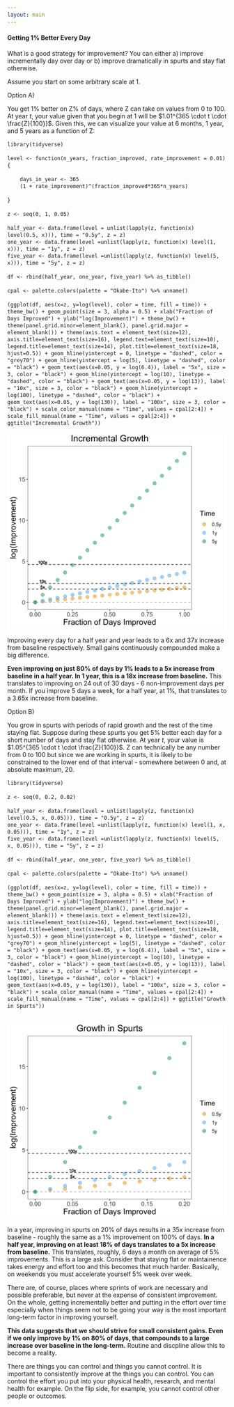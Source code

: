 ```yaml
---
layout: main
---
```


#### Getting 1% Better Every Day

What is a good strategy for improvement? You can either a) improve incrementally day over day or b) improve dramatically in spurts and stay flat otherwise. 

Assume you start on some arbitrary scale at 1. 

Option A) 

You get 1% better on Z% of days, where Z can take on values from 0 to 100. At year $t$, your value given that you begin at 1 will be $1.01^{365 \cdot t \cdot \frac{Z}{100}}$. Given this, we can visualize your value at 6 months, 1 year, and 5 years as a function of Z: 

```
library(tidyverse)

level <- function(n_years, fraction_improved, rate_improvement = 0.01){

	days_in_year <- 365
	(1 + rate_improvement)^(fraction_improved*365*n_years)

}

z <- seq(0, 1, 0.05)

half_year <- data.frame(level = unlist(lapply(z, function(x) level(0.5, x))), time = "0.5y", z = z)
one_year <- data.frame(level =unlist(lapply(z, function(x) level(1, x))), time = "1y", z = z)
five_year <- data.frame(level =unlist(lapply(z, function(x) level(5, x))), time = "5y", z = z)

df <- rbind(half_year, one_year, five_year) %>% as_tibble()

cpal <- palette.colors(palette = "Okabe-Ito") %>% unname()

(ggplot(df, aes(x=z, y=log(level), color = time, fill = time)) + theme_bw() + geom_point(size = 3, alpha = 0.5) + xlab("Fraction of Days Improved") + ylab("log(Improvement)") + theme_bw() + theme(panel.grid.minor=element_blank(), panel.grid.major = element_blank()) + theme(axis.text = element_text(size=12), axis.title=element_text(size=16), legend.text=element_text(size=10), legend.title=element_text(size=14), plot.title=element_text(size=18, hjust=0.5)) + geom_hline(yintercept = 0, linetype = "dashed", color = "grey70") + geom_hline(yintercept = log(5), linetype = "dashed", color = "black") + geom_text(aes(x=0.05, y = log(6.4)), label = "5x", size = 3, color = "black") + geom_hline(yintercept = log(10), linetype = "dashed", color = "black") + geom_text(aes(x=0.05, y = log(13)), label = "10x", size = 3, color = "black") + geom_hline(yintercept = log(100), linetype = "dashed", color = "black") + geom_text(aes(x=0.05, y = log(130)), label = "100x", size = 3, color = "black") + scale_color_manual(name = "Time", values = cpal[2:4]) + scale_fill_manual(name = "Time", values = cpal[2:4]) + ggtitle("Incremental Growth")) 

```

![<img src="increment-growth" width="60"/>](/posts_code/increment-growth.png)


Improving every day for a half year and year leads to a 6x and 37x increase from baseline respectively. Small gains continuously compounded make a big difference. 

**Even improving on just 80% of days by 1% leads to a 5x increase from baseline in a half year. In 1 year, this is a 18x increase from baseline.** This translates to improving on 24 out of 30 days - 6 non-improvement days per month. If you improve 5 days a week, for a half year, at 1%, that translates to a 3.65x increase from baseline. 

Option B) 

You grow in spurts with periods of rapid growth and the rest of the time staying flat. Suppose during these spurts you get 5% better each day for a short number of days and stay flat otherwise. At year $t$, your value is $1.05^{365 \cdot t \cdot \frac{Z}{100}}$. Z can technically be any number from 0 to 100 but since we are working in spurts, it is likely to be constrained to the lower end of that interval - somewhere between 0 and, at absolute maximum, 20. 

```
library(tidyverse)

z <- seq(0, 0.2, 0.02)

half_year <- data.frame(level = unlist(lapply(z, function(x) level(0.5, x, 0.05))), time = "0.5y", z = z)
one_year <- data.frame(level =unlist(lapply(z, function(x) level(1, x, 0.05))), time = "1y", z = z)
five_year <- data.frame(level =unlist(lapply(z, function(x) level(5, x, 0.05))), time = "5y", z = z)

df <- rbind(half_year, one_year, five_year) %>% as_tibble()

cpal <- palette.colors(palette = "Okabe-Ito") %>% unname()

(ggplot(df, aes(x=z, y=log(level), color = time, fill = time)) + theme_bw() + geom_point(size = 3, alpha = 0.5) + xlab("Fraction of Days Improved") + ylab("log(Improvement)") + theme_bw() + theme(panel.grid.minor=element_blank(), panel.grid.major = element_blank()) + theme(axis.text = element_text(size=12), axis.title=element_text(size=16), legend.text=element_text(size=10), legend.title=element_text(size=14), plot.title=element_text(size=18, hjust=0.5)) + geom_hline(yintercept = 0, linetype = "dashed", color = "grey70") + geom_hline(yintercept = log(5), linetype = "dashed", color = "black") + geom_text(aes(x=0.05, y = log(6.4)), label = "5x", size = 3, color = "black") + geom_hline(yintercept = log(10), linetype = "dashed", color = "black") + geom_text(aes(x=0.05, y = log(13)), label = "10x", size = 3, color = "black") + geom_hline(yintercept = log(100), linetype = "dashed", color = "black") + geom_text(aes(x=0.05, y = log(130)), label = "100x", size = 3, color = "black") + scale_color_manual(name = "Time", values = cpal[2:4]) + scale_fill_manual(name = "Time", values = cpal[2:4]) + ggtitle("Growth in Spurts"))


```

![<img src="spurt-growth" width="60"/>](/posts_code/spurt-growth.png)


In a year, improving in spurts on 20% of days results in a 35x increase from baseline - roughly the same as a 1% improvement on 100% of days. **In a half year, improving on at least 18% of days translates to a 5x increase from baseline.** This translates, roughly, 6 days a month on average of 5% improvements. This is a large ask. Consider that staying flat or maintainence takes energy and effort too and this becomes that much harder. Basically, on weekends you must accelerate yourself 5% week over week. 

There are, of course, places where sprints of work are necessary and possible preferable, but never at the expense of consistent improvement. On the whole, getting incrementally better and putting in the effort over time especially when things seem not to be going your way is the most important long-term factor in improving yourself. 

**This data suggests that we should strive for small consistent gains. Even if we only improve by 1% on 80% of days, that compounds to a large increase over baseline in the long-term.** Routine and discpline allow this to become a reality. 

There are things you can control and things you cannot control. It is important to consistently improve at the things you can control. You can control the effort you put into your physical health, research, and mental health for example. On the flip side, for example, you cannot control other people or outcomes. 










